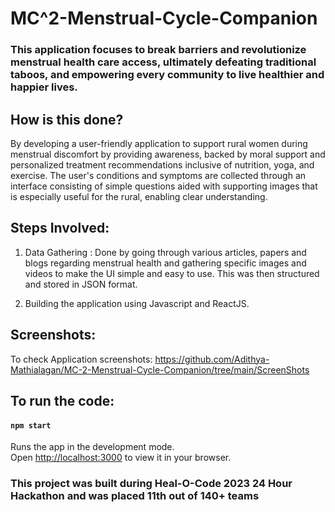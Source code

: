 # MC^2-Menstrual-Cycle-Companion


### This application focuses to break barriers and revolutionize menstrual health care access, ultimately defeating traditional taboos, and empowering every community to live healthier and happier lives.

## How is this done?

By developing a user-friendly application to support rural women during menstrual discomfort by providing awareness, backed by moral support and personalized treatment recommendations inclusive of nutrition, yoga, and exercise. The user's conditions and symptoms are collected through an interface consisting of simple questions aided with supporting images that is especially useful for the rural, enabling clear understanding.

## Steps Involved: 

1. Data Gathering : Done by going through various articles, papers and blogs regarding menstrual health and gathering specific images and videos to make the UI simple and easy to use. This was then structured and stored in JSON format.

2. Building the application using Javascript and ReactJS.

## Screenshots:

To check Application screenshots: 
https://github.com/Adithya-Mathialagan/MC-2-Menstrual-Cycle-Companion/tree/main/ScreenShots

## To run the code:

#### `npm start`
Runs the app in the development mode.\
Open [http://localhost:3000](http://localhost:3000) to view it in your browser.

### This project was built during Heal-O-Code 2023 24 Hour Hackathon and was placed 11th out of 140+ teams
